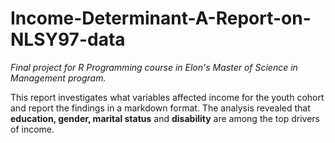 # Income-Determinant-A-Report-on-NLSY97-data
*Final project for R Programming course in Elon's Master of Science in Management program.*

This report investigates what variables affected income for the youth cohort and report the findings in a markdown format.
The analysis revealed that **education, gender, marital status** and **disability** are among the top drivers of income.
